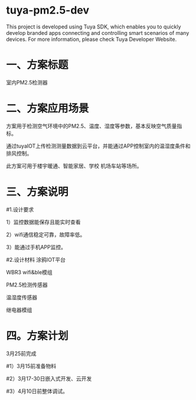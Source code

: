 # tuya-pm2.5-dev
This project is developed using Tuya SDK, which enables you to quickly develop branded apps connecting and controlling smart scenarios of many devices.
For more information, please check Tuya Developer Website.

一、方案标题
======================================================================================================
室内PM2.5检测器

二、方案应用场景
======================================================================================================
方案用于检测空气环境中的PM2.5、温度、湿度等参数，基本反映空气质量指标。

通过tuyaIOT上传检测测量数据到云平台，并能通过APP控制室内的温湿度条件和排风控制。

此方案可用于楼宇暖通、智能家居、学校 机场车站等场所。


三、方案说明
======================================================================================================
#1.设计要求

1）监控数据能保存且能实时查看

2）wifi通信稳定可靠，故障率低。

3）能通过手机APP监控。

#2.设计材料
涂鸦IOT平台

WBR3 wifi&ble模组

PM2.5检测传感器

温湿度传感器

继电器模组

四。方案计划
======================================================================================================
3月25前完成

#1）3月15前准备物料

#2）3月17-30日嵌入式开发、云开发

#3）4月10日前整体调试。


